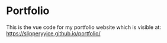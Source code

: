 # Portfolio 

This is the vue code for my portfolio website which is visible at: https://slipperyyice.github.io/portfolio/

